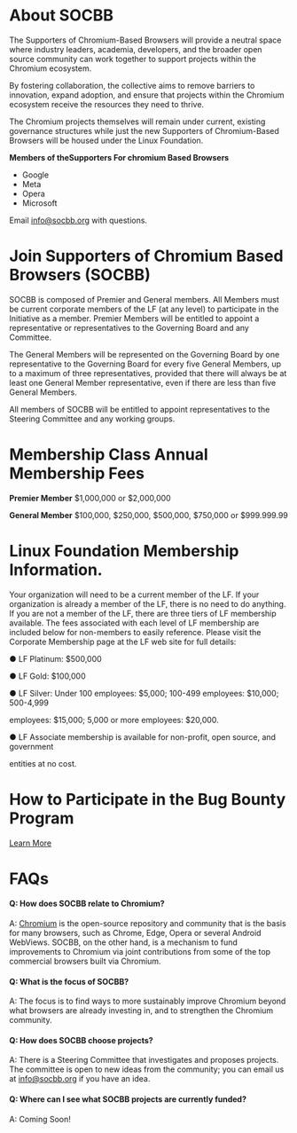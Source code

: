 # About SOCBB

The Supporters of Chromium-Based Browsers will provide a neutral space where industry leaders, academia, developers, and the broader open source community can work together to support projects within the Chromium ecosystem.

By fostering collaboration, the collective aims to remove barriers to innovation, expand adoption, and ensure that projects within the Chromium ecosystem receive the resources they need to thrive.

 

The Chromium projects themselves will remain under current, existing governance structures while just the new Supporters of Chromium-Based Browsers will be housed under the Linux Foundation.

**Members of theSupporters For chromium Based Browsers**



* Google
* Meta
* Opera
* Microsoft

Email [info@socbb.org](mailto:info@socbb.org) with questions.


# Join Supporters of Chromium Based Browsers (SOCBB)

SOCBB is composed of Premier and General members. All Members must be current corporate members of the LF (at any level) to participate in the Initiative as a member. Premier Members will be entitled to appoint a representative or representatives to the Governing Board and any Committee. 

The General Members will be represented on the Governing Board by one representative to the Governing Board for every five General Members, up to a maximum of three representatives, provided that there will always be at least one General Member representative, even if there are less than five General Members. 

All members of SOCBB will be entitled to appoint representatives to the Steering Committee and any working groups.


# Membership Class Annual Membership Fees

**Premier Member** $1,000,000 or $2,000,000

**General Member** $100,000, $250,000, $500,000, $750,000 or $999.999.99


# Linux Foundation Membership Information. 

Your organization will need to be a current member of the LF. If your organization is already a member of the LF, there is no need to do anything. If you are not a member of the LF, there are three tiers of LF membership available. The fees associated with each level of LF membership are included below for non-members to easily reference. Please visit the Corporate Membership page at the LF web site for full details:

● LF Platinum: $500,000

● LF Gold: $100,000

● LF Silver: Under 100 employees: $5,000; 100-499 employees: $10,000; 500-4,999

employees: $15,000; 5,000 or more employees: $20,000.

● LF Associate membership is available for non-profit, open source, and government

entities at no cost.


# How to Participate in the Bug Bounty Program

[Learn More](https://github.com/Supporters-Of-Chromium-Based-Browsers/Bug-Bounty-Program)


# FAQs

#### Q: How does SOCBB relate to Chromium?
A: [Chromium](https://www.chromium.org/Home/) is the open-source repository and community that is the basis for many browsers, such as Chrome, Edge, Opera or several Android WebViews. SOCBB, on the other hand, is a mechanism to fund improvements to Chromium via joint contributions from some of the top commercial browsers built via Chromium.

#### Q: What is the focus of SOCBB? 
A: The focus is to find ways to more sustainably improve Chromium beyond what browsers are already investing in, and to strengthen the Chromium community.

#### Q: How does SOCBB choose projects?
A: There is a Steering Committee that investigates and proposes projects. The committee is open to new ideas from the community; you can email us at [info@socbb.org](info@socbb.org) if you have an idea.

#### Q: Where can I see what SOCBB projects are currently funded?
A: Coming Soon!
